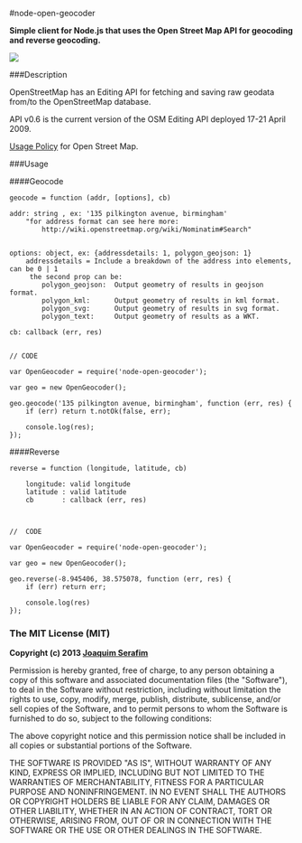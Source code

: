 #node-open-geocoder


**Simple client for Node.js that uses the Open Street Map API for geocoding and reverse geocoding.**


<a href="https://nodei.co/npm/node-open-geocoder/"><img src="https://nodei.co/npm/node-open-geocoder.png"></a>

###Description

OpenStreetMap has an Editing API for fetching and saving raw geodata from/to the OpenStreetMap database.

API v0.6 is the current version of the OSM Editing API deployed 17-21 April 2009.

[Usage Policy](http://wiki.openstreetmap.org/wiki/Nominatim_usage_policy) for Open Street Map.





###Usage 

####Geocode

	geocode = function (addr, [options], cb)
	
	addr: string , ex: '135 pilkington avenue, birmingham'
		"for address format can see here more: 
			http://wiki.openstreetmap.org/wiki/Nominatim#Search"
	
	
	options: object, ex: {addressdetails: 1, polygon_geojson: 1}
		addressdetails = Include a breakdown of the address into elements, can be 0 | 1		
		 the second prop can be:
		 	polygon_geojson:  Output geometry of results in geojson format.
		 	polygon_kml:      Output geometry of results in kml format.
		 	polygon_svg:      Output geometry of results in svg format.
		 	polygon_text:     Output geometry of results as a WKT.

	cb: callback (err, res)


	// CODE
	
	var OpenGeocoder = require('node-open-geocoder');
	
	var geo = new OpenGeocoder();
	
	geo.geocode('135 pilkington avenue, birmingham', function (err, res) {
    	if (err) return t.notOk(false, err);
    	
    	console.log(res);
  	});
  	
  	
  	
####Reverse

	reverse = function (longitude, latitude, cb)
		
		longitude: valid longitude
		latitude : valid latitude		
		cb       : callback (err, res)
	
	

	//	CODE	
	
	var OpenGeocoder = require('node-open-geocoder');
	
	var geo = new OpenGeocoder();

	geo.reverse(-8.945406, 38.575078, function (err, res) {
    	if (err) return err;
    	
    	console.log(res)	
	});






### The MIT License (MIT)

**Copyright (c) 2013 [Joaquim Serafim](http://joaquimserafim.pt)**

Permission is hereby granted, free of charge, to any person obtaining a copy
of this software and associated documentation files (the "Software"), to deal
in the Software without restriction, including without limitation the rights
to use, copy, modify, merge, publish, distribute, sublicense, and/or sell
copies of the Software, and to permit persons to whom the Software is
furnished to do so, subject to the following conditions:

The above copyright notice and this permission notice shall be included in
all copies or substantial portions of the Software.

THE SOFTWARE IS PROVIDED "AS IS", WITHOUT WARRANTY OF ANY KIND, EXPRESS OR
IMPLIED, INCLUDING BUT NOT LIMITED TO THE WARRANTIES OF MERCHANTABILITY,
FITNESS FOR A PARTICULAR PURPOSE AND NONINFRINGEMENT. IN NO EVENT SHALL THE
AUTHORS OR COPYRIGHT HOLDERS BE LIABLE FOR ANY CLAIM, DAMAGES OR OTHER
LIABILITY, WHETHER IN AN ACTION OF CONTRACT, TORT OR OTHERWISE, ARISING FROM,
OUT OF OR IN CONNECTION WITH THE SOFTWARE OR THE USE OR OTHER DEALINGS IN
THE SOFTWARE.